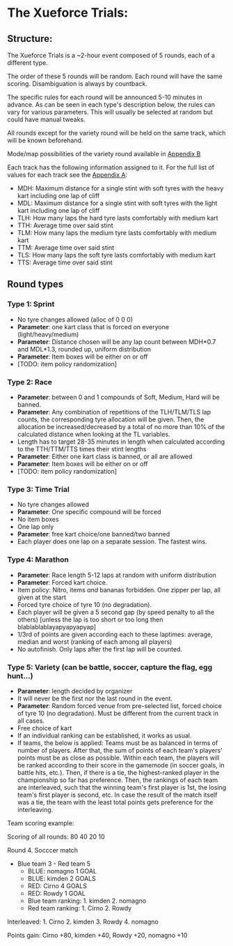 # The Xueforce Trials:

## Structure:
The Xueforce Trials is a ~2-hour event composed of 5 rounds, each of a different type.

The order of these 5 rounds will be random. Each round will have the same scoring. Disambiguation is always by countback.

The specific rules for each round will be announced 5-10 minutes in advance. As can be seen in each type's description below, the rules can vary for various parameters. This will usually be selected at random but could have manual tweaks.

All rounds except for the variety round will be held on the same track, which will be known beforehand.

Mode/map possibilities of the variety round available in [Appendix B](xueforce_trials_variety_maps.md)

Each track has the following information assigned to it. For the full list of values for each track see the [Appendix A](xueforce_trials_track_vars.md):
- MDH: Maximum distance for a single stint with soft tyres with the heavy kart including one lap of cliff
- MDL: Maximum distance for a single stint with soft tyres with the light kart including one lap of cliff
- TLH: How many laps the hard tyre lasts comfortably with medium kart
- TTH: Average time over said stint
- TLM: How many laps the medium tyre lasts comfortably with medium kart
- TTM: Average time over said stint
- TLS: How many laps the soft tyre lasts comfortably with medium kart
- TTS: Average time over said stint

## Round types
### Type 1: Sprint
 - No tyre changes allowed (alloc of 0 0 0)
 - **Parameter**: one kart class that is forced on everyone (light/heavy/medium)
 - **Parameter**: Distance chosen will be any lap count between MDH\*0.7 and MDL\*1.3, rounded up, uniform distribution
 - **Parameter**: Item boxes will be either on or off
 - [TODO: item policy randomization]

### Type 2: Race
 - **Parameter**: between 0 and 1 compounds of Soft, Medium, Hard will be banned.
 - **Parameter**: Any combination of repetitions of the TLH/TLM/TLS lap counts, the corresponding tyre allocation will be given. Then, the allocation be increased/decreased by a total of no more than 10% of the calculated distance when looking at the TL variables. 
 - Length has to target 28-35 minutes in length when calculated according to the TTH/TTM/TTS times their stint lengths
 - **Parameter**: Either one kart class is banned, or all are allowed
 - **Parameter**: Item boxes will be either on or off
 - [TODO: item policy randomization]

### Type 3: Time Trial
 - No tyre changes allowed
 - **Parameter**: One specific compound will be forced
 - No item boxes
 - One lap only
 - **Parameter**: free kart choice/one banned/two banned
 - Each player does one lap on a separate session. The fastest wins.

### Type 4: Marathon
 - **Parameter**: Race length 5-12 laps at random with uniform distribution
 - **Parameter**: Forced kart choice.
 - Item policy: Nitro, items *and* bananas forbidden. One zipper per lap, all given at the start
 - Forced tyre choice of tyre 10 (no degradation).
 - Each player will be given a 5 second gap (by speed penalty to all the others) [unless the lap is too short or too long then blablablablayapyapyapyap]
 - 1/3rd of points are given according each to these laptimes: average, median and worst (ranking of each among all players)
 - No autofinish. Only laps after the first lap will be counted.

### Type 5: Variety (can be battle, soccer, capture the flag, egg hunt...)
 - **Parameter**: length decided by organizer
 - It will never be the first nor the last round in the event.
 - **Parameter**: Random forced venue from pre-selected list, forced choice of tyre 10 (no degradation). Must be different from the current track in all cases.
 - Free choice of kart
 - If an individual ranking can be established, it works as usual.
 - If teams, the below is applied:
    Teams must be as balanced in terms of number of players. After that, the sum of points of each team's players' points must be as close as possible.
    Within each team, the players will be ranked according to their score in the gamemode (in soccer goals, in battle hits, etc.).
    Then, if there is a tie, the highest-ranked player in the championship so far has preference.
    Then, the rankings of each team are interleaved, such that the winning team's first player is 1st, the losing team's first player is second, etc.
    In case the result of the match itself was a tie, the team with the least total points gets preference for the interleaving.

Team scoring example:

Scoring of all rounds: 80 40 20 10

Round 4. Socccer match
- Blue team 3 - Red team 5
  - BLUE: nomagno 1 GOAL
  - BLUE: kimden 2 GOALS
  - RED: Cirno 4 GOALS
  - RED: Rowdy 1 GOAL
  - Blue team ranking: 1. kimden 2. nomagno
  - Red team ranking: 1. Cirno 2. Rowdy

Interleaved: 1. Cirno 2. kimden 3. Rowdy 4. nomagno

Points gain: Cirno +80, kimden +40, Rowdy +20, nomagno +10
